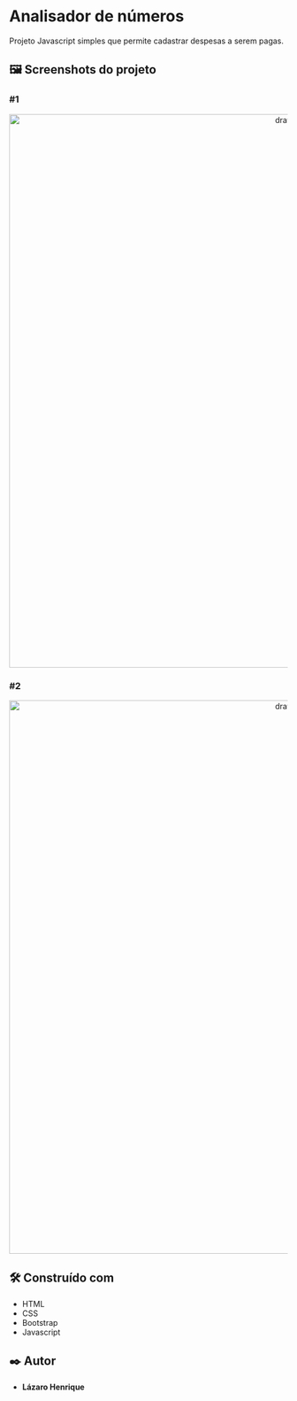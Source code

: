# Analisador de números

Projeto Javascript simples que permite cadastrar despesas a serem pagas.

## 🖼 Screenshots do projeto
### #1
<p align="center">
  <img align="center" src="https://user-images.githubusercontent.com/78514404/210095088-0af459fd-e1e5-436b-9095-41d3ef06401e.PNG" alt="drawing" width="1000"/>
</p>

### #2
<p align="center">
  <img src="https://user-images.githubusercontent.com/78514404/210095092-4e6da440-00ea-434c-8e4c-323279e0ce5e.PNG" alt="drawing" width="1000"/>
</p>

## 🛠️ Construído com

* HTML
* CSS
* Bootstrap
* Javascript

## ✒️ Autor

* **Lázaro Henrique** 

